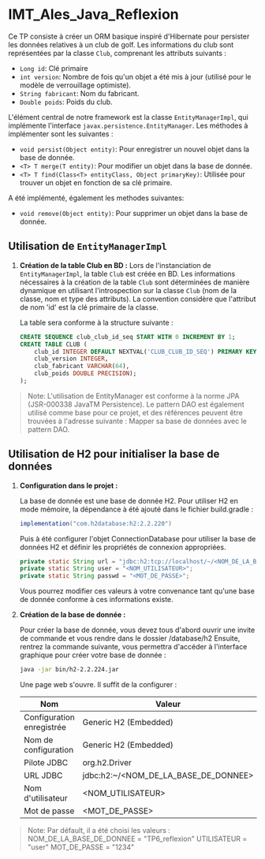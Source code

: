 # IMT_Ales_Java_Reflexion

Ce TP consiste à créer un ORM basique inspiré d'Hibernate pour persister les données relatives à un club de golf. Les informations du club sont représentées par la classe `Club`, comprenant les attributs suivants :

- `Long id`: Clé primaire
- `int version`: Nombre de fois qu'un objet a été mis à jour (utilisé pour le modèle de verrouillage optimiste).
- `String fabricant`: Nom du fabricant.
- `Double poids`: Poids du club.

L'élément central de notre framework est la classe `EntityManagerImpl`, qui implémente l'interface `javax.persistence.EntityManager`. Les méthodes à implémenter sont les suivantes :

- `void persist(Object entity)`: Pour enregistrer un nouvel objet dans la base de donnée.
- `<T> T merge(T entity)`: Pour modifier un objet dans la base de donnée.
- `<T> T find(Class<T> entityClass, Object primaryKey)`: Utilisée pour trouver un objet en fonction de sa clé primaire.

A été implémenté, également les methodes suivantes: 

- `void remove(Object entity)`: Pour supprimer un objet dans la base de donnée.

## Utilisation de `EntityManagerImpl`

1. **Création de la table Club en BD :**
   Lors de l'instanciation de `EntityManagerImpl`, la table `Club` est créée en BD. Les informations nécessaires à la création de la table `Club` sont déterminées de manière dynamique en utilisant l'introspection sur la classe `Club` (nom de la classe, nom et type des attributs). La convention considère que l'attribut de nom 'id' est la clé primaire de la classe.

    La table sera conforme à la structure suivante : 
    ```sql
    CREATE SEQUENCE club_club_id_seq START WITH 0 INCREMENT BY 1;
    CREATE TABLE CLUB (
        club_id INTEGER DEFAULT NEXTVAL('CLUB_CLUB_ID_SEQ') PRIMARY KEY, 
        club_version INTEGER, 
        club_fabricant VARCHAR(64), 
        club_poids DOUBLE PRECISION);
    );
    ```

> Note: L'utilisation de EntityManager est conforme à la norme JPA (JSR-000338 JavaTM Persistence). Le pattern DAO est également utilisé comme base pour ce projet, et des références peuvent être trouvées à l'adresse suivante : Mapper sa base de données avec le pattern DAO.

## Utilisation de H2 pour initialiser la base de données

1. **Configuration dans le projet :**

    La base de donnée est une base de donnée H2.
    Pour utiliser H2 en mode mémoire, la dépendance à été ajouté dans le fichier build.gradle :

    ```java
    implementation("com.h2database:h2:2.2.220")
    ```

    Puis à été configurer l'objet ConnectionDatabase pour utiliser la base de données H2 et définir les propriétés de connexion appropriées.

    ```java
    private static String url = "jdbc:h2:tcp://localhost/~/<NOM_DE_LA_BASE_DE_DONNEE>";
    private static String user = "<NOM_UTILISATEUR>";
    private static String passwd = "<MOT_DE_PASSE>";
    ```

    Vous pourrez modifier ces valeurs à votre convenance tant qu'une base de donnée conforme à ces informations existe. 

1. **Création de la base de donnée :**

    Pour créer la base de donnée, vous devez tous d'abord ouvrir une invite de commande et vous rendre dans le dossier /database/h2
    Ensuite, rentrez la commande suivante, vous permettra d'accéder à l'interface graphique pour créer votre base de donnée :

    ```sh
    java -jar bin/h2-2.2.224.jar
    ```

    Une page web s'ouvre. Il suffit de la configurer : 

    | Nom | Valeur |
    | ------ | ------ |
    | Configuration enregistrée | Generic H2 (Embedded) |
    | Nom de configuration | Generic H2 (Embedded) |
    | Pilote JDBC | org.h2.Driver |
    | URL JDBC | jdbc:h2:~/<NOM_DE_LA_BASE_DE_DONNEE> |
    | Nom d'utilisateur | <NOM_UTILISATEUR> |
    | Mot de passe | <MOT_DE_PASSE> |

> Note: Par défault, il a été choisi les valeurs : 
NOM_DE_LA_BASE_DE_DONNEE = "TP6_reflexion"
UTILISATEUR = "user"
MOT_DE_PASSE = "1234"



